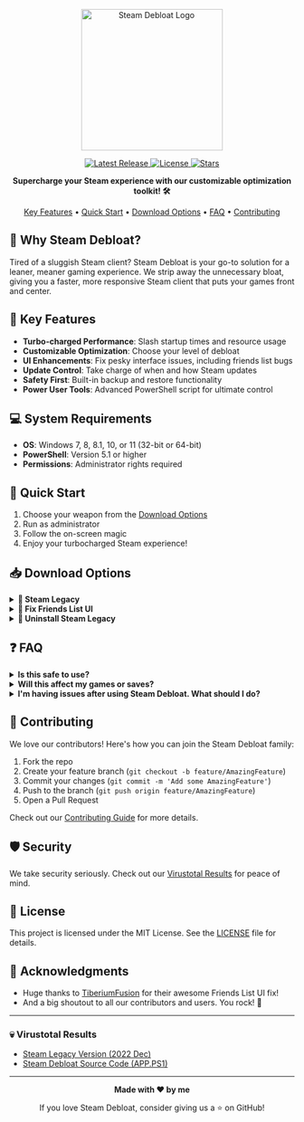 <p align="center">
  <img src="https://raw.githubusercontent.com/mtytyx/Steam-Debloat/main/assets/logo.webp" alt="Steam Debloat Logo" width="250"/>
</p>

<p align="center">
  <a href="https://github.com/mtytyx/Steam-Debloat/releases/latest">
    <img src="https://img.shields.io/github/v/release/mtytyx/Steam-Debloat?style=for-the-badge&logo=github&logoColor=white&labelColor=1F2937&color=4B5563" alt="Latest Release">
  </a>
  <a href="https://github.com/mtytyx/Steam-Debloat/blob/main/LICENSE">
    <img src="https://img.shields.io/github/license/mtytyx/Steam-Debloat?style=for-the-badge&logo=opensourceinitiative&logoColor=white&labelColor=1F2937&color=4B5563" alt="License">
  </a>
  <a href="https://github.com/mtytyx/Steam-Debloat/stargazers">
    <img src="https://img.shields.io/github/stars/mtytyx/Steam-Debloat?style=for-the-badge&logo=starship&logoColor=white&labelColor=1F2937&color=4B5563" alt="Stars">
  </a>
</p>

<p align="center">
  <strong>Supercharge your Steam experience with our customizable optimization toolkit! 🛠️</strong>
</p>

<p align="center">
  <a href="#-key-features">Key Features</a> •
  <a href="#-quick-start">Quick Start</a> •
  <a href="#-download-options">Download Options</a> •
  <a href="#-faq">FAQ</a> •
  <a href="#-contributing">Contributing</a> 
</p>

## 🌟 Why Steam Debloat?

Tired of a sluggish Steam client? Steam Debloat is your go-to solution for a leaner, meaner gaming experience. We strip away the unnecessary bloat, giving you a faster, more responsive Steam client that puts your games front and center.

## 🚀 Key Features

- **Turbo-charged Performance**: Slash startup times and resource usage
- **Customizable Optimization**: Choose your level of debloat
- **UI Enhancements**: Fix pesky interface issues, including friends list bugs
- **Update Control**: Take charge of when and how Steam updates
- **Safety First**: Built-in backup and restore functionality
- **Power User Tools**: Advanced PowerShell script for ultimate control

## 💻 System Requirements

- **OS**: Windows 7, 8, 8.1, 10, or 11 (32-bit or 64-bit)
- **PowerShell**: Version 5.1 or higher
- **Permissions**: Administrator rights required

## 🚀 Quick Start

1. Choose your weapon from the [Download Options](#-download-options)
2. Run as administrator
3. Follow the on-screen magic
4. Enjoy your turbocharged Steam experience!

## 📥 Download Options

<details>
  <summary><b>🌟 Steam Legacy </b></summary>

  The perfect balance of optimization and functionality.

  - ⚡ Faster startup, lower resource usage
  - 🧹 Removes non-essential components
  - ✅ Minimal impact on core Steam features

  [📥 Download Installer.bat](https://github.com/mtytyx/Steam-Debloat/releases/download/v4.2/Installer.bat)

  For the brave, try our PowerShell one-liner:
  ```powershell
  iex "& { $(iwr -useb 'https://raw.githubusercontent.com/mtytyx/Steam-Debloat/main/script/app.ps1') }"
  ```
</details>

<details>
  <summary><b>👥 Fix Friends List UI</b></summary>

  Banish those pesky friends list display issues!

  1. [📥 Download QuickPatcher_Patch.zip](https://github.com/TiberiumFusion/FixedSteamFriendsUI/releases)
  2. Extract and run `FixedSteamFriendsUI.exe`
  3. Click "Install Patch" and you're done!
</details>

<details>
  <summary><b>🔄 Uninstall Steam Legacy</b></summary>

  Want to revert? No problem!

  [📥 Download Uninstall Script](https://github.com/mtytyx/Steam-Debloat/releases/download/v4.2/Uninstall-Steam-Legacy.bat)

  Run as admin and follow the prompts.
</details>

## ❓ FAQ

<details>
  <summary><b>Is this safe to use?</b></summary>
  
  Absolutely! We prioritize your safety and gaming experience. Our tools are open-source, and we provide built-in backup functionality. Plus, you can always revert changes if needed.
</details>

<details>
  <summary><b>Will this affect my games or saves?</b></summary>
  
  Not at all! Steam Debloat only optimizes the Steam client itself. Your games, saves, and personal data remain untouched.
</details>

<details>
  <summary><b>I'm having issues after using Steam Debloat. What should I do?</b></summary>
  
  First, try using our Uninstall option to revert changes. If problems persist, please [open an issue](https://github.com/mtytyx/Steam-Debloat/issues/new) on our GitHub page with detailed information about your problem.
</details>

## 🤝 Contributing

We love our contributors! Here's how you can join the Steam Debloat family:

1. Fork the repo
2. Create your feature branch (`git checkout -b feature/AmazingFeature`)
3. Commit your changes (`git commit -m 'Add some AmazingFeature'`)
4. Push to the branch (`git push origin feature/AmazingFeature`)
5. Open a Pull Request

Check out our [Contributing Guide](https://github.com/mtytyx/Steam-Debloat/blob/main/assets/CONTRIBUTING.md) for more details.

## 🛡️ Security

We take security seriously. Check out our [Virustotal Results](#-virustotal-results) for peace of mind.

## 📄 License

This project is licensed under the MIT License. See the [LICENSE](https://github.com/mtytyx/Steam-Debloat/blob/main/LICENSE) file for details.

## 🙏 Acknowledgments

- Huge thanks to [TiberiumFusion](https://github.com/TiberiumFusion) for their awesome Friends List UI fix!
- And a big shoutout to all our contributors and users. You rock! 🎸

---

### 💀 Virustotal Results 

- [Steam Legacy Version (2022 Dec)](https://www.virustotal.com/gui/url/73d0c1e2bf9ca30701504a8ec1225502676b2f794d64d93c79945ba37b900051)
- [Steam Debloat Source Code (APP.PS1)](https://www.virustotal.com/gui/file/efda4de8df6b082f53bbff59dc8cb14e4da9377259642c3f9c3b55714fe5b49b?nocache=1)

---

<p align="center">
  <strong>Made with ❤️ by me</strong>
</p>

<p align="center">
  If you love Steam Debloat, consider giving us a ⭐ on GitHub!
</p>
